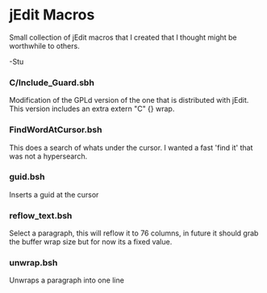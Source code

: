 # jEdit Macros
Small collection of jEdit macros that I created that I thought might be worthwhile to others.

-Stu

### C/Include_Guard.sbh
Modification of the GPLd version of the one that is distributed with jEdit.
This version includes an extra extern "C" {} wrap.

### FindWordAtCursor.bsh
This does a search of whats under the cursor. I wanted a fast 'find it'
that was not a hypersearch.

### guid.bsh
Inserts a guid at the cursor

### reflow_text.bsh
Select a paragraph, this will reflow it to 76 columns, in future it should grab the buffer wrap size
but for now its a fixed value.

### unwrap.bsh
Unwraps a paragraph into one line


